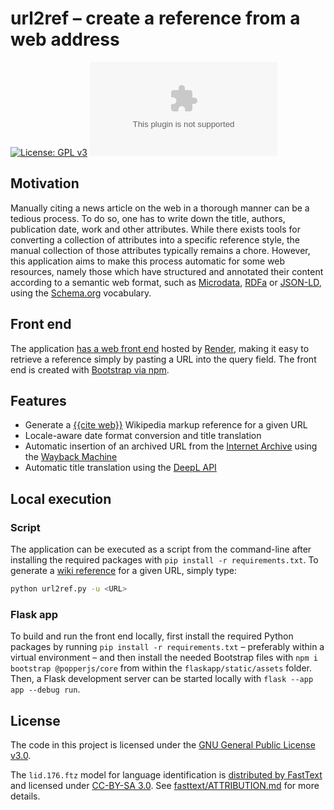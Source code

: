 # url2ref &ndash; create a reference from a web address

[![License: GPL v3](https://img.shields.io/badge/License-GPLv3-blue.svg)](https://www.gnu.org/licenses/gpl-3.0)
[![Website](https://img.shields.io/website/https/url2ref.onrender.com?up_message=online&down_message=offline)](https://url2ref.onrender.com)

## Motivation

Manually citing a news article on the web in a thorough manner can be a tedious process. To do so, one has to write down the title, authors, publication date, work and other attributes. While there exists tools for converting a collection of attributes into a specific reference style, the manual collection of those attributes typically remains a chore. However, this application aims to make this process automatic for some web resources, namely those which have structured and annotated their content according to a semantic web format, such as [Microdata](https://developer.mozilla.org/en-US/docs/Web/HTML/Microdata), [RDFa](https://en.wikipedia.org/wiki/RDFa) or [JSON-LD](https://json-ld.org/), using the [Schema.org](https://schema.org/) vocabulary.

## Front end

The application [has a web front end](https://url2ref.onrender.com/) hosted by [Render](https://render.com), making it easy to retrieve a reference simply by pasting a URL into the query field. The front end is created with [Bootstrap via npm](https://getbootstrap.com/docs/5.0/getting-started/download/#npm).

## Features

* Generate a [{{cite web}}](https://en.wikipedia.org/wiki/Template:Cite_web) Wikipedia markup reference for a given URL
* Locale-aware date format conversion and title translation
* Automatic insertion of an archived URL from the [Internet Archive](https://en.wikipedia.org/wiki/Internet_Archive) using the [Wayback Machine](http://web.archive.org/)
* Automatic title translation using the [DeepL API](https://www.deepl.com/en/docs-api/)

## Local execution

### Script

The application can be executed as a script from the command-line after installing the required packages with ``pip install -r requirements.txt``. To generate a [wiki reference](https://en.wikipedia.org/wiki/Template:Cite_web) for a given URL, simply type:

```bash
python url2ref.py -u <URL>
```

### Flask app

To build and run the front end locally, first install the required Python packages by running ``pip install -r requirements.txt`` &ndash; preferably within a virtual environment &ndash; and then install the needed Bootstrap files with ``npm i bootstrap @popperjs/core`` from within the ``flaskapp/static/assets`` folder. Then, a Flask development server can be started locally with ``flask --app app --debug run``.

## License

The code in this project is licensed under the [GNU General Public License v3.0](https://www.gnu.org/licenses/gpl-3.0).

The ``lid.176.ftz`` model for language identification is [distributed by FastText](https://fasttext.cc/docs/en/language-identification.html) and licensed under [CC-BY-SA 3.0](http://creativecommons.org/licenses/by-sa/3.0/). See [fasttext/ATTRIBUTION.md](./fasttext) for more details.
